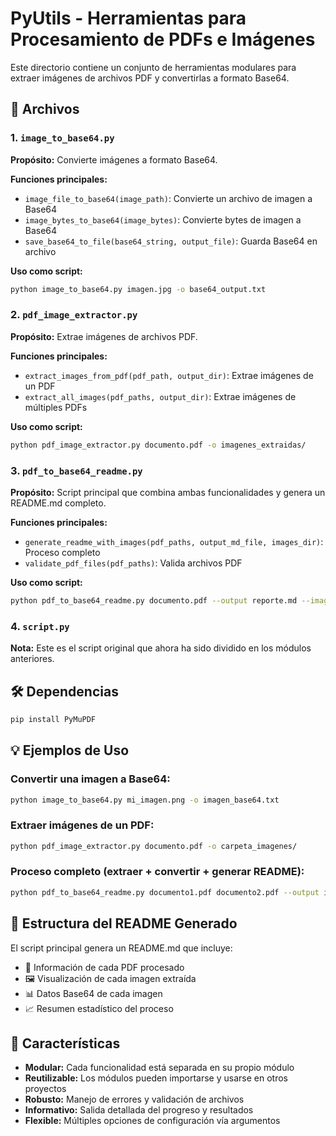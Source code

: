 # PyUtils - Herramientas para Procesamiento de PDFs e Imágenes

Este directorio contiene un conjunto de herramientas modulares para extraer imágenes de archivos PDF y convertirlas a formato Base64.

## 📁 Archivos

### 1. `image_to_base64.py`
**Propósito:** Convierte imágenes a formato Base64.

**Funciones principales:**
- `image_file_to_base64(image_path)`: Convierte un archivo de imagen a Base64
- `image_bytes_to_base64(image_bytes)`: Convierte bytes de imagen a Base64
- `save_base64_to_file(base64_string, output_file)`: Guarda Base64 en archivo

**Uso como script:**
```bash
python image_to_base64.py imagen.jpg -o base64_output.txt
```

### 2. `pdf_image_extractor.py`
**Propósito:** Extrae imágenes de archivos PDF.

**Funciones principales:**
- `extract_images_from_pdf(pdf_path, output_dir)`: Extrae imágenes de un PDF
- `extract_all_images(pdf_paths, output_dir)`: Extrae imágenes de múltiples PDFs

**Uso como script:**
```bash
python pdf_image_extractor.py documento.pdf -o imagenes_extraidas/
```

### 3. `pdf_to_base64_readme.py`
**Propósito:** Script principal que combina ambas funcionalidades y genera un README.md completo.

**Funciones principales:**
- `generate_readme_with_images(pdf_paths, output_md_file, images_dir)`: Proceso completo
- `validate_pdf_files(pdf_paths)`: Valida archivos PDF

**Uso como script:**
```bash
python pdf_to_base64_readme.py documento.pdf --output reporte.md --images-dir imagenes/
```

### 4. `script.py`
**Nota:** Este es el script original que ahora ha sido dividido en los módulos anteriores.

## 🛠️ Dependencias

```bash
pip install PyMuPDF
```

## 💡 Ejemplos de Uso

### Convertir una imagen a Base64:
```bash
python image_to_base64.py mi_imagen.png -o imagen_base64.txt
```

### Extraer imágenes de un PDF:
```bash
python pdf_image_extractor.py documento.pdf -o carpeta_imagenes/
```

### Proceso completo (extraer + convertir + generar README):
```bash
python pdf_to_base64_readme.py documento1.pdf documento2.pdf --output informe_completo.md
```

## 📝 Estructura del README Generado

El script principal genera un README.md que incluye:
- 📄 Información de cada PDF procesado
- 🖼️ Visualización de cada imagen extraída
- 📊 Datos Base64 de cada imagen
- 📈 Resumen estadístico del proceso

## 🔧 Características

- **Modular:** Cada funcionalidad está separada en su propio módulo
- **Reutilizable:** Los módulos pueden importarse y usarse en otros proyectos
- **Robusto:** Manejo de errores y validación de archivos
- **Informativo:** Salida detallada del progreso y resultados
- **Flexible:** Múltiples opciones de configuración vía argumentos

